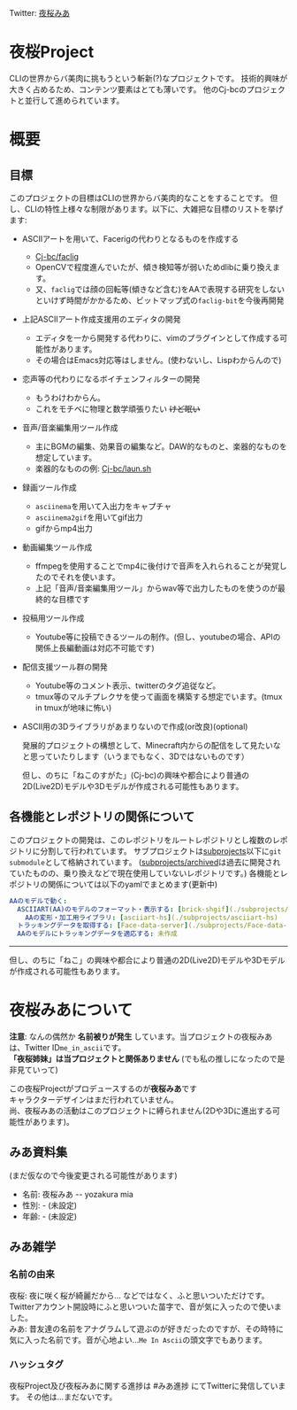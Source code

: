Twitter: [夜桜みあ](https://twitter.com/me_in_ascii)

# 夜桜Project

CLIの世界からバ美肉に挑もうという斬新(?)なプロジェクトです。
技術的興味が大きく占めるため、コンテンツ要素はとても薄いです。
他のCj-bcのプロジェクトと並行して進められています。

# 概要

## 目標

このプロジェクトの目標はCLIの世界からバ美肉的なことをすることです。
但し、CLIの特性上様々な制限があります。以下に、大雑把な目標のリストを挙げます:

* ASCIIアートを用いて、Facerigの代わりとなるものを作成する
  * [Cj-bc/faclig](https://github.com/Cj-bc/faclig)
  * OpenCVで程度進んでいたが、傾き検知等が弱いためdlibに乗り換えます。
  * 又、`faclig`では顔の回転等(傾きなど含む)をAAで表現する研究をしないといけず時間がかかるため、ビットマップ式の`faclig-bit`を今後再開発
* 上記ASCIIアート作成支援用のエディタの開発
  * エディタを一から開発する代わりに、vimのプラグインとして作成する可能性があります。
  * その場合はEmacs対応等はしません。(使わないし、Lispわからんので)
* 恋声等の代わりになるボイチェンフィルターの開発
  * もうわけわからん。
  * これをモチベに物理と数学頑張りたい ~~けど眠い~~
* 音声/音楽編集用ツール作成
  * 主にBGMの編集、効果音の編集など。DAW的なものと、楽器的なものを想定しています。
  * 楽器的なものの例: [Cj-bc/laun.sh](https://github.com/Cj-bc/laun.sh)
* 録画ツール作成
  * `asciinema`を用いて入出力をキャプチャ
  * `asciinema2gif`を用いてgif出力
  * gifからmp4出力
* 動画編集ツール作成
  * ffmpegを使用することでmp4に後付けで音声を入れられることが発覚したのでそれを使います。
  * 上記「音声/音楽編集用ツール」からwav等で出力したものを使うのが最終的な目標です
* 投稿用ツール作成
  * Youtube等に投稿できるツールの制作。(但し、youtubeの場合、APIの関係上長編動画は対応不可能です)
* 配信支援ツール群の開発
  * Youtube等のコメント表示、twitterのタグ追従など。
  * tmux等のマルチプレクサを使って画面を構築する想定でいます。(tmux in tmuxが地味に怖い)
* ASCII用の3Dライブラリがあまりないので作成(or改良)(optional)

  発展的プロジェクトの構想として、Minecraft内からの配信をして見たいなと思っていたりします（いうまでもなく、3Dではないものです）

  但し、のちに「ねこのすがた」(Cj-bc)の興味や都合により普通の2D(Live2D)モデルや3Dモデルが作成される可能性もあります。


## 各機能とレポジトリの関係について

このプロジェクトの開発は、このレポジトリをルートレポジトリとし複数のレポジトリに分割して行われています。
サブプロジェクトは[subprojects](./subprojects)以下に`git submodule`として格納されています。
([subprojects/archived](./subprojects/archived)は過去に開発されていたものの、乗り換えなどで現在使用していないレポジトリです。)
各機能とレポジトリの関係については以下のyamlでまとめます(更新中)

```yaml
AAのモデルで動く:
  ASCIIART(AA)のモデルのフォーマット・表示する: [brick-shgif](./subprojects/brick-shgif)
    AAの変形・加工用ライブラリ: [asciiart-hs](./subprojects/asciiart-hs)
  トラッキングデータを取得する: [Face-data-server](./subprojects/Face-data-server)
  AAのモデルにトラッキングデータを適応する: 未作成
```


---


但し、のちに「ねこ」の興味や都合により普通の2D(Live2D)モデルや3Dモデルが作成される可能性もあります。

# 夜桜みあについて

**注意**: なんの偶然か **名前被りが発生** しています。当プロジェクトの夜桜みあは、Twitter ID`me_in_ascii`です。  
**「夜桜姉妹」は当プロジェクトと関係ありません** (でも私の推しになったので是非見ていって)

この夜桜Projectがプロデュースするのが**夜桜みあ**です  
キャラクターデザインはまだ行われていません。  
尚、夜桜みあの活動はこのプロジェクトに縛られません(2Dや3Dに進出する可能性があります)。

## みあ資料集

  (まだ仮なので今後変更される可能性があります)

  * 名前: 夜桜みあ -- yozakura mia
  * 性別: - (未設定)
  * 年齢: - (未設定)

## みあ雑学

### 名前の由来
  夜桜: 夜に咲く桜が綺麗だから... などではなく、ふと思いついただけです。Twitterアカウント開設時にふと思いついた苗字で、音が気に入ったので使いました。  
  みあ: 昔友達の名前をアナグラムして遊ぶのが好きだったのですが、その時特に気に入った名前です。音が心地よい...`Me In Ascii`の頭文字でもあります。

### ハッシュタグ

  夜桜Project及び夜桜みあに関する進捗は #みあ進捗 にてTwitterに発信しています。
  その他は...まだないです。

